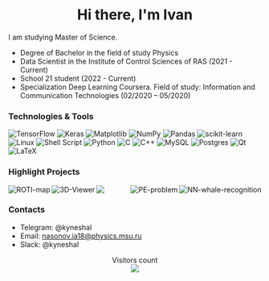 <h1 align="center">Hi there, I'm Ivan</a></h1>

I am studying Master of Science.
 
- Degree of Bachelor in the field of study Physics
- Data Scientist in the Institute of Control Sciences of RAS (2021 - Current)
- School 21 student (2022 - Current)
- Specialization Deep Learning Coursera. Field of study: Information and Communication Technologies (02/2020 – 05/2020)

### Technologies & Tools

![TensorFlow](https://img.shields.io/badge/TensorFlow-%23FF6F00.svg?style=for-the-badge&logo=TensorFlow&logoColor=white)
![Keras](https://img.shields.io/badge/Keras-%23D00000.svg?style=for-the-badge&logo=Keras&logoColor=white)
![Matplotlib](https://img.shields.io/badge/Matplotlib-%23ffffff.svg?style=for-the-badge&logo=Matplotlib&logoColor=black)
![NumPy](https://img.shields.io/badge/numpy-%23013243.svg?style=for-the-badge&logo=numpy&logoColor=white)
![Pandas](https://img.shields.io/badge/pandas-%23150458.svg?style=for-the-badge&logo=pandas&logoColor=white)
![scikit-learn](https://img.shields.io/badge/scikit--learn-%23F7931E.svg?style=for-the-badge&logo=scikit-learn&logoColor=white)
![Linux](https://img.shields.io/badge/Linux-FCC624?style=for-the-badge&logo=linux&logoColor=black)
![Shell Script](https://img.shields.io/badge/shell_script-%23121011.svg?style=for-the-badge&logo=gnu-bash&logoColor=white)
![Python](https://img.shields.io/badge/python-3670A0?style=for-the-badge&logo=python&logoColor=ffdd54)
![C](https://img.shields.io/badge/c-%2300599C.svg?style=for-the-badge&logo=c&logoColor=white)
![C++](https://img.shields.io/badge/c++-%2300599C.svg?style=for-the-badge&logo=c%2B%2B&logoColor=white)
![MySQL](https://img.shields.io/badge/mysql-%2300f.svg?style=for-the-badge&logo=mysql&logoColor=white)
![Postgres](https://img.shields.io/badge/postgres-%23316192.svg?style=for-the-badge&logo=postgresql&logoColor=white)
![Qt](https://img.shields.io/badge/Qt-%23217346.svg?style=for-the-badge&logo=Qt&logoColor=white)
![LaTeX](https://img.shields.io/badge/latex-%23008080.svg?style=for-the-badge&logo=latex&logoColor=white)

### Highlight Projects

<a href="https://github.com/NasonovIvan/ROTI-map-prediction">
  <img align="left" src="https://github-readme-stats.vercel.app/api/pin/?username=NasonovIvan&repo=ROTI-map-prediction&show_icons=true&title_color=6aa6f8&text_color=8a919a&icon_color=6aa6f8&bg_color=22272e" alt="ROTI-map" />
</a>

<a href="https://github.com/NasonovIvan/NN-whale-recognition">
  <img align="right" src="https://github-readme-stats.vercel.app/api/pin/?username=NasonovIvan&repo=NN-whale-recognition&show_icons=true&title_color=6aa6f8&text_color=8a919a&icon_color=6aa6f8&bg_color=22272e" alt="NN-whale-recognition" />
</a>

<a href="https://github.com/NasonovIvan/3D-Viewer">
  <img align="left" src="https://github-readme-stats.vercel.app/api/pin/?username=NasonovIvan&repo=3D-Viewer&show_icons=true&title_color=6aa6f8&text_color=8a919a&icon_color=6aa6f8&bg_color=22272e" alt="3D-Viewer" />
</a>

<a href="https://github.com/NasonovIvan/pursuit-evasion-problem">
  <img align="right" src="https://github-readme-stats.vercel.app/api/pin/?username=NasonovIvan&repo=pursuit-evasion-problem&show_icons=true&title_color=6aa6f8&text_color=8a919a&icon_color=6aa6f8&bg_color=22272e" alt="PE-problem" />
</a>


<a href="https://github.com/NasonovIvan/github-readme-stats"><img align="center" src="https://github-readme-stats.vercel.app/api/top-langs/?username=NasonovIvan&layout=compact&hide_border=true" /></a>

<h3 align="left">Contacts</a></h3>

- Telegram: @kyneshal
- Email: nasonov.ia18@physics.msu.ru
- Slack: @kyneshal

<p align="center"> 
  Visitors count<br>
  <img src="https://profile-counter.glitch.me/NasonovIvan/count.svg" />
</p>
